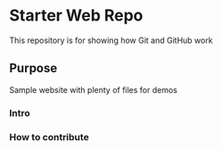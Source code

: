 # Starter Web Repo

This repository is for showing how Git and GitHub work

## Purpose

Sample website with plenty of files for demos

### Intro

### How to contribute
